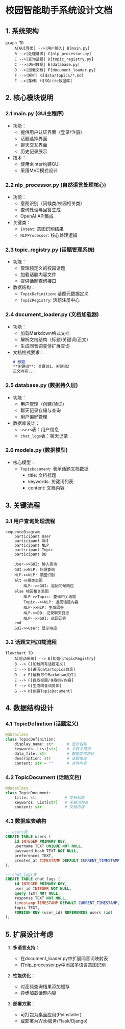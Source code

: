 # 校园智能助手系统设计文档

## 1. 系统架构
```mermaid
graph TD
    A[GUI界面] -->|用户输入| B[main.py]
    B -->|处理请求| C[nlp_processor.py]
    C -->|查询话题| D[topic_registry.py]
    C -->|访问数据| E[database.py]
    D -->|加载文档| F[document_loader.py]
    F -->|解析| G[data/topics/*.md]
    E -->|存储| H[SQLite数据库]
```

## 2. 核心模块说明

### 2.1 main.py (GUI主程序)
- 功能：
  - 提供用户认证界面（登录/注册）
  - 话题选择界面
  - 聊天交互界面
  - 历史记录展示
- 技术：
  - 使用tkinter构建GUI
  - 采用MVC模式设计

### 2.2 nlp_processor.py (自然语言处理核心)
- 功能：
  - 意图识别（问候类/校园相关类）
  - 查询处理与回答生成
  - OpenAI API集成
- 关键类：
  - `Intent`: 意图识别结果
  - `NLPProcessor`: 核心处理逻辑

### 2.3 topic_registry.py (话题管理系统)
- 功能：
  - 管理预定义的校园话题
  - 加载话题内容文件
  - 提供话题查询接口
- 数据结构：
  - `TopicDefinition`: 话题元数据定义
  - `TopicRegistry`: 话题注册中心

### 2.4 document_loader.py (文档加载器)
- 功能：
  - 加载Markdown格式文档
  - 解析文档结构（标题/关键词/正文）
  - 生成同音词变体扩展查询
- 文档格式要求：
  ```markdown
  # 标题
  **关键词**: 关键词1、关键词2
  正文内容...
  ```

### 2.5 database.py (数据持久层)
- 功能：
  - 用户管理（创建/验证）
  - 聊天记录存储与查询
  - 用户偏好管理
- 数据库设计：
  - `users`表：用户信息
  - `chat_logs`表：聊天记录

### 2.6 models.py (数据模型)
- 核心模型：
  - `TopicDocument`: 表示话题文档数据
    - title: 文档标题
    - keywords: 关键词列表
    - content: 文档内容

## 3. 关键流程

### 3.1 用户查询处理流程
```mermaid
sequenceDiagram
    participant User
    participant GUI
    participant NLP
    participant Topic
    participant DB
    
    User->>GUI: 输入查询
    GUI->>NLP: 处理查询
    NLP->>NLP: 意图识别
    alt 问候类意图
        NLP-->>GUI: 返回问候响应
    else 校园相关意图
        NLP->>Topic: 查询相关话题
        Topic-->>NLP: 返回话题内容
        NLP->>NLP: 生成回答
        NLP->>DB: 记录聊天日志
        NLP-->>GUI: 返回回答
    end
    GUI->>User: 显示响应
```

### 3.2 话题文档加载流程
```mermaid
flowchart TD
    A[启动系统] --> B[初始化TopicRegistry]
    B --> C[加载所有话题定义]
    C --> D[遍历data/topics目录]
    D --> E[解析每个Markdown文件]
    E --> F[提取标题/关键词/内容]
    F --> G[生成同音词变体]
    G --> H[创建TopicDocument]
```

## 4. 数据结构设计

### 4.1 TopicDefinition (话题定义)
```python
@dataclass
class TopicDefinition:
    display_name: str      # 显示名称
    keywords: List[str]    # 关联关键词
    data_file: str         # 数据文件路径
    description: str       # 话题描述
    content: str = ""      # 文件内容
```

### 4.2 TopicDocument (话题文档)
```python
@dataclass
class TopicDocument:
    title: str            # 文档标题
    keywords: List[str]   # 关键词列表
    content: str          # 文档内容
```

### 4.3 数据库表结构
```sql
-- users表
CREATE TABLE users (
    id INTEGER PRIMARY KEY,
    username TEXT UNIQUE NOT NULL,
    password_hash TEXT NOT NULL,
    preferences TEXT,
    created_at TIMESTAMP DEFAULT CURRENT_TIMESTAMP
);

-- chat_logs表
CREATE TABLE chat_logs (
    id INTEGER PRIMARY KEY,
    user_id INTEGER NOT NULL,
    query TEXT NOT NULL,
    response TEXT NOT NULL,
    timestamp TIMESTAMP DEFAULT CURRENT_TIMESTAMP,
    topic TEXT,
    FOREIGN KEY (user_id) REFERENCES users (id)
);
```

## 5. 扩展设计考虑

1. **多语言支持**：
   - 在document_loader.py中扩展同音词映射表
   - 在nlp_processor.py中添加多语言意图识别

2. **性能优化**：
   - 对高频查询结果添加缓存
   - 异步加载话题内容

3. **部署方案**：
   - 可打包为桌面应用(PyInstaller)
   - 或部署为Web服务(Flask/Django)